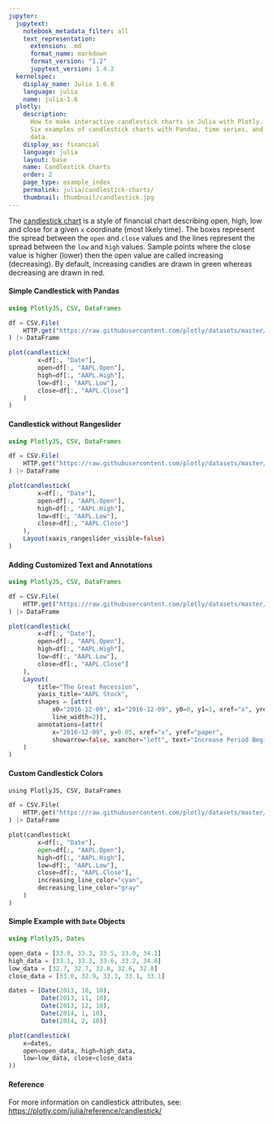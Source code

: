 ```yaml
---
jupyter:
  jupytext:
    notebook_metadata_filter: all
    text_representation:
      extension: .md
      format_name: markdown
      format_version: "1.2"
      jupytext_version: 1.4.2
  kernelspec:
    display_name: Julia 1.6.0
    language: julia
    name: julia-1.6
  plotly:
    description:
      How to make interactive candlestick charts in Julia with Plotly.
      Six examples of candlestick charts with Pandas, time series, and yahoo finance
      data.
    display_as: financial
    language: julia
    layout: base
    name: Candlestick Charts
    order: 2
    page_type: example_index
    permalink: julia/candlestick-charts/
    thumbnail: thumbnail/candlestick.jpg
---
```


The [candlestick chart](https://en.wikipedia.org/wiki/Candlestick_chart) is a style of financial chart describing open, high, low and close for a given `x` coordinate (most likely
time). The boxes represent the spread between the `open` and `close` values and the lines represent the spread between the `low` and `high` values. Sample points where the close value is higher (lower) then the open value are called increasing (decreasing). By default, increasing candles are drawn in green whereas decreasing are drawn in red.

#### Simple Candlestick with Pandas

```julia
using PlotlyJS, CSV, DataFrames

df = CSV.File(
    HTTP.get("https://raw.githubusercontent.com/plotly/datasets/master/finance-charts-apple.csv").body
) |> DataFrame

plot(candlestick(
        x=df[:, "Date"],
        open=df[:, "AAPL.Open"],
        high=df[:, "AAPL.High"],
        low=df[:, "AAPL.Low"],
        close=df[:, "AAPL.Close"]
    )
)

```

#### Candlestick without Rangeslider

```julia
using PlotlyJS, CSV, DataFrames

df = CSV.File(
    HTTP.get("https://raw.githubusercontent.com/plotly/datasets/master/finance-charts-apple.csv").body
) |> DataFrame

plot(candlestick(
        x=df[:, "Date"],
        open=df[:, "AAPL.Open"],
        high=df[:, "AAPL.High"],
        low=df[:, "AAPL.Low"],
        close=df[:, "AAPL.Close"]
    ),
    Layout(xaxis_rangeslider_visible=false)
)
```

#### Adding Customized Text and Annotations

```julia
using PlotlyJS, CSV, DataFrames

df = CSV.File(
    HTTP.get("https://raw.githubusercontent.com/plotly/datasets/master/finance-charts-apple.csv").body
) |> DataFrame

plot(candlestick(
        x=df[:, "Date"],
        open=df[:, "AAPL.Open"],
        high=df[:, "AAPL.High"],
        low=df[:, "AAPL.Low"],
        close=df[:, "AAPL.Close"]
    ),
    Layout(
        title="The Great Recession",
        yaxis_title="AAPL Stock",
        shapes = [attr(
            x0="2016-12-09", x1="2016-12-09", y0=0, y1=1, xref="x", yref="paper",
            line_width=2)],
        annotations=[attr(
            x="2016-12-09", y=0.05, xref="x", yref="paper",
            showarrow=false, xanchor="left", text="Increase Period Begins")]
    )
)
```

#### Custom Candlestick Colors

```python
using PlotlyJS, CSV, DataFrames

df = CSV.File(
    HTTP.get("https://raw.githubusercontent.com/plotly/datasets/master/finance-charts-apple.csv").body
) |> DataFrame

plot(candlestick(
        x=df[:, "Date"],
        open=df[:, "AAPL.Open"],
        high=df[:, "AAPL.High"],
        low=df[:, "AAPL.Low"],
        close=df[:, "AAPL.Close"],
        increasing_line_color="cyan",
        decreasing_line_color="gray"
    )
)
```

#### Simple Example with `Date` Objects

```julia
using PlotlyJS, Dates

open_data = [33.0, 33.3, 33.5, 33.0, 34.1]
high_data = [33.1, 33.3, 33.6, 33.2, 34.8]
low_data = [32.7, 32.7, 32.8, 32.6, 32.8]
close_data = [33.0, 32.9, 33.3, 33.1, 33.1]

dates = [Date(2013, 10, 10),
         Date(2013, 11, 10),
         Date(2013, 12, 10),
         Date(2014, 1, 10),
         Date(2014, 2, 10)]

plot(candlestick(
    x=dates,
    open=open_data, high=high_data,
    low=low_data, close=close_data
))

```

#### Reference

For more information on candlestick attributes, see: https://plotly.com/julia/reference/candlestick/
